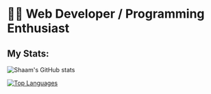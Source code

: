 
# 🐱‍💻 Web Developer / Programming Enthusiast

## My Stats:

![Shaam's GitHub stats](https://github-readme-stats.vercel.app/api?username=Shaam-K&show_icons=true&theme=tokyonight&hide_border)

[![Top Languages](https://github-readme-stats.vercel.app/api/top-langs/?username=Shaam-K)](https://github.com/anuraghazra/github-readme-stats)